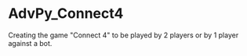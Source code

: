 # AdvPy_Connect4
Creating the game "Connect 4" to be played by 2 players or by 1 player against a bot.
